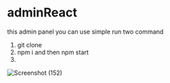 # adminReact
this admin panel you can use simple run two command
1. git clone
2. npm i and then npm start
3. 
![Screenshot (152)](https://user-images.githubusercontent.com/82964912/196122131-129afbb8-7c34-4df1-9292-7d9b7596d5b9.png)
